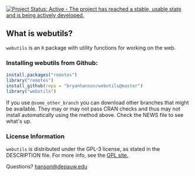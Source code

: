 [![Project Status: Active - The project has reached a stable, usable state and is being actively developed.](http://www.repostatus.org/badges/latest/active.svg)]()

## What is webutils?

`webutils` is an `R` package with utility functions for working on the web.

### Installing webutils from Github:

````r
install.packages("remotes")
library("remotes")
install_github(repo = "bryanhanson/webutils@master")
library("webutils")
````

If you use `@some_other_branch` you can download other branches that might be available.  They may or may not pass CRAN checks and thus may not install automatically using the method above.  Check the NEWS file to see what's up.

### License Information

`webutils` is distributed under the GPL-3 license, as stated in the DESCRIPTION file.  For more info, see the [GPL site.](https://www.gnu.org/licenses/gpl.html)

Questions?  hanson@depauw.edu
